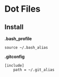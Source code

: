 # Dot Files

## Install

**.bash_profile**

```
source ~/.bash_alias
```

**.gitconfig**

```
[include]
    path = ~/.git_alias
```

